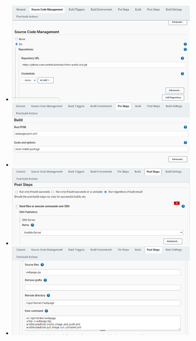 - ![Pic1](https://github.com/serhiiKalchenko/java_webpage_cicd/blob/main/screenshots/p1.png?raw=true)
- ![Pic2](https://github.com/serhiiKalchenko/java_webpage_cicd/blob/main/screenshots/p2.png?raw=true)
- ![Pic2](https://github.com/serhiiKalchenko/java_webpage_cicd/blob/main/screenshots/p3-1.png?raw=true)
- ![Pic2](https://github.com/serhiiKalchenko/java_webpage_cicd/blob/main/screenshots/p3-2.png?raw=true)
